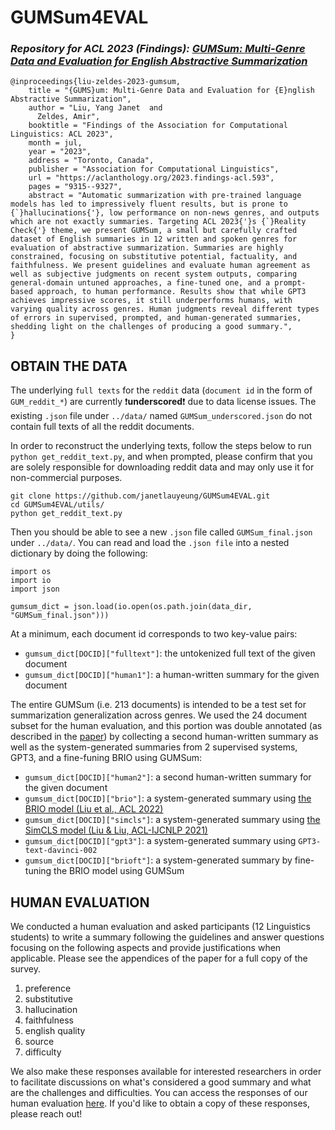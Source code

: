 # GUMSum4EVAL


### *Repository for ACL 2023 (Findings): [GUMSum: Multi-Genre Data and Evaluation for English Abstractive Summarization](https://aclanthology.org/2023.findings-acl.593/)*
```
@inproceedings{liu-zeldes-2023-gumsum,
    title = "{GUMS}um: Multi-Genre Data and Evaluation for {E}nglish Abstractive Summarization",
    author = "Liu, Yang Janet  and
      Zeldes, Amir",
    booktitle = "Findings of the Association for Computational Linguistics: ACL 2023",
    month = jul,
    year = "2023",
    address = "Toronto, Canada",
    publisher = "Association for Computational Linguistics",
    url = "https://aclanthology.org/2023.findings-acl.593",
    pages = "9315--9327",
    abstract = "Automatic summarization with pre-trained language models has led to impressively fluent results, but is prone to {`}hallucinations{'}, low performance on non-news genres, and outputs which are not exactly summaries. Targeting ACL 2023{'}s {`}Reality Check{'} theme, we present GUMSum, a small but carefully crafted dataset of English summaries in 12 written and spoken genres for evaluation of abstractive summarization. Summaries are highly constrained, focusing on substitutive potential, factuality, and faithfulness. We present guidelines and evaluate human agreement as well as subjective judgments on recent system outputs, comparing general-domain untuned approaches, a fine-tuned one, and a prompt-based approach, to human performance. Results show that while GPT3 achieves impressive scores, it still underperforms humans, with varying quality across genres. Human judgments reveal different types of errors in supervised, prompted, and human-generated summaries, shedding light on the challenges of producing a good summary.",
}
```

## OBTAIN THE DATA
The underlying `full texts` for the `reddit` data (`document id` in the form of `GUM_reddit_*`) are currently ❗**underscored**❗
due to data license issues. The existing `.json` file under `../data/` named `GUMSum_underscored.json` do not contain 
full texts of all the reddit documents. 

In order to reconstruct the underlying texts, follow the steps below to run `python get_reddit_text.py`, and when prompted, 
please confirm that you are solely responsible for downloading reddit data and may only use it for non-commercial purposes. 

```
git clone https://github.com/janetlauyeung/GUMSum4EVAL.git
cd GUMSum4EVAL/utils/
python get_reddit_text.py
```

Then you should be able to see a new `.json` file called `GUMSum_final.json` under `../data/`. You can read and load the 
`.json file` into a nested dictionary by doing the following:
```
import os
import io
import json

gumsum_dict = json.load(io.open(os.path.join(data_dir, "GUMSum_final.json")))
```
At a minimum, each document id corresponds to two key-value pairs: 
- `gumsum_dict[DOCID]["fulltext"]`: the untokenized full text of the given document
- `gumsum_dict[DOCID]["human1"]`: a human-written summary for the given document

The entire GUMSum (i.e. 213 documents) is intended to be a test set for summarization generalization across genres. 
We used the 24 document subset for the human evaluation, and this portion was double annotated (as described in the [paper](https://arxiv.org/abs/2306.11256)) 
by collecting a second human-written summary as well as the system-generated summaries from 2 supervised systems, GPT3, and a fine-funing BRIO using GUMSum:
- `gumsum_dict[DOCID]["human2"]`: a second human-written summary for the given document
- `gumsum_dict[DOCID]["brio"]`: a system-generated summary using [the BRIO model (Liu et al., ACL 2022)](https://aclanthology.org/2022.acl-long.207/)
- `gumsum_dict[DOCID]["simcls"]`: a system-generated summary using [the SimCLS model (Liu & Liu, ACL-IJCNLP 2021)](https://aclanthology.org/2021.acl-short.135/)
- `gumsum_dict[DOCID]["gpt3"]`: a system-generated summary using `GPT3-text-davinci-002`
- `gumsum_dict[DOCID]["brioft"]`: a system-generated summary by fine-tuning the BRIO model using GUMSum




## HUMAN EVALUATION 
We conducted a human evaluation and asked participants (12 Linguistics students) to write a summary following the guidelines 
and answer questions focusing on the following aspects and provide justifications when applicable. 
Please see the appendices of the paper for a full copy of the survey.
1. preference 
2. substitutive
3. hallucination 
4. faithfulness 
5. english quality
6. source
7. difficulty

We also make these responses available for interested researchers in order to facilitate discussions 
on what's considered a good summary and what are the challenges and difficulties. 
You can access the responses of our human evaluation [here](https://docs.google.com/spreadsheets/d/e/2PACX-1vQlwJgTH115Bi_CRCfZQnmVD7hkHz4jnwPwVYq_mn7tINMgLFKM5COvh4ktxLsujb4JDRiDpUvt3qib/pubhtml). 
If you'd like to obtain a copy of these responses, please reach out! 
